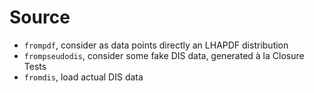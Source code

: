 # Source

- `frompdf`, consider as data points directly an LHAPDF distribution
- `frompseudodis`, consider some fake DIS data, generated à la Closure Tests
- `fromdis`, load actual DIS data
